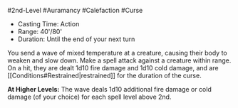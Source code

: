 #2nd-Level #Auramancy #Calefaction #Curse 
 
- Casting Time: Action
- Range: 40'/80'
- Duration: Until the end of your next turn  

You send a wave of mixed temperature at a creature, causing their body to weaken and slow down. Make a spell attack against a creature within range. On a hit, they are dealt 1d10 fire damage and 1d10 cold damage, and are [[Conditions#Restrained|restrained]] for the duration of the curse.
 
**At Higher Levels:** The wave deals 1d10 additional fire damage or cold damage (of your choice) for each spell level above 2nd.